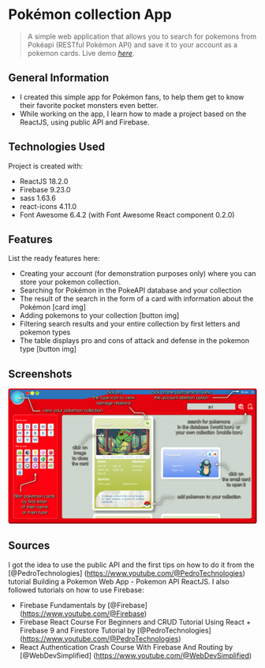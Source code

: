 # Pokémon collection App
> A simple web application that allows you to search for pokemons from Pokéapi (RESTful Pokémon API) and save it to your account as a pokemon cards.
> Live demo [_here_](https://pokemon-a6c4f.web.app/).

## General Information
- I created this simple app for Pokémon fans, to help them get to know their favorite pocket monsters even better.
- While working on the app, I learn how to made a project based on the ReactJS, using public API and Firebase.


## Technologies Used
Project is created with:
- ReactJS 18.2.0
- Firebase 9.23.0
- sass 1.63.6
- react-icons 4.11.0
- Font Awesome 6.4.2 (with Font Awesome React component 0.2.0)


## Features
List the ready features here:
- Creating your account (for demonstration purposes only) where you can store your pokemon collection.
- Searching for Pokémon in the PokeAPI database and your collection
- The result of the search in the form of a card with information about the Pokémon [card img]
- Adding pokemons to your collection [button img]
- Filtering search results and your entire collection by first letters and pokemon types
- The table displays pro and cons of attack and defense in the pokemon type [button img]


## Screenshots
![Pokemon searching](./public/images/screenshot_01.png)

## Sources
I got the idea to use the public API and the first tips on how to do it from the [@PedroTechnologies] (https://www.youtube.com/@PedroTechnologies) tutorial Building a Pokemon Web App - Pokemon API ReactJS.
I also followed tutorials on how to use Firebase:
- Firebase Fundamentals by [@Firebase] (https://www.youtube.com/@Firebase)
- Firebase React Course For Beginners and CRUD Tutorial Using React + Firebase 9 and Firestore Tutorial by [@PedroTechnologies] (https://www.youtube.com/@PedroTechnologies)
- React Authentication Crash Course With Firebase And Routing by [@WebDevSimplified] (https://www.youtube.com/@WebDevSimplified)